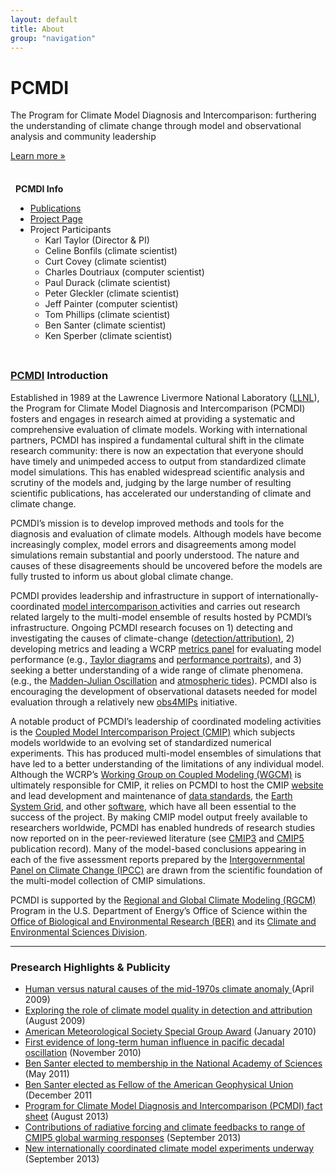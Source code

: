 ```yaml
---
layout: default
title: About
group: "navigation"
---
```


<div class="hero-unit">
  <div class="hero-bg"></div>
  <h1>PCMDI</h1>
  <p>The Program for Climate Model Diagnosis and Intercomparison: furthering the understanding of climate change through model and observational analysis and community leadership</p>
  <p><a href="#" class="btn btn-primary btn-large">Learn more »</a></p>
</div>

<div class="row">
  <div class="span4">
    <div class="well leftnavwell" style="padding: 8px 8px;">
    <p><b>PCMDI Info</b></p>
    <ul>
      <li><a href="publications.html">Publications</a></li>
      <li><a href="#">Project Page</a></li>
      <li>Project Participants
      <ul>
      <li>Karl Taylor (Director & PI)</li>
      <li>Celine Bonfils (climate scientist)</li>
      <li>Curt Covey (climate scientist)</li>
      <li>Charles Doutriaux (computer scientist)</li>
      <li>Paul Durack (climate scientist)</li>
      <li>Peter Gleckler (climate scientist)</li>
      <li>Jeff Painter (computer scientist)</li>
      <li>Tom Phillips (climate scientist)</li>
      <li>Ben Santer (climate scientist)</li>
      <li>Ken Sperber (climate scientist)</li>
      </ul>
      </li>
    </ul>
  </div>
</div>

<div class="span8">
<h3><a href="#">PCMDI</a> Introduction</h3>
<p>
<p>Established in 1989 at the Lawrence Livermore National Laboratory (<a href="https://www.llnl.gov/">LLNL</a>), the Program for Climate Model Diagnosis and Intercomparison (PCMDI) fosters and engages in research aimed at providing a systematic and comprehensive evaluation of climate models.  Working with international partners, PCMDI has inspired a fundamental cultural shift in the climate research community: there is now an expectation that everyone should have timely and unimpeded access to output from standardized climate model simulations.  This has enabled widespread scientific analysis and scrutiny of the models and, judging by the large number of resulting scientific publications, has accelerated our understanding of climate and climate change.</p>
<p>PCMDI’s mission is to develop improved methods and tools for the diagnosis and evaluation of climate models.  Although models have become increasingly complex, model errors and disagreements among model simulations remain substantial and poorly understood. The nature and causes of these disagreements should be uncovered before the models are fully trusted to inform us about global climate change. </p>
<p>PCMDI provides leadership and infrastructure in support of internationally-coordinated <a href="http://www-pcmdi.llnl.gov/projects/model_intercomparison.php">model intercomparison</a><u> </u>activities and carries out research related largely to the multi-model ensemble of results hosted by PCMDI’s infrastructure.  Ongoing PCMDI research focuses on 1) detecting and investigating the causes of climate-change (<a href="http://www-pcmdi.llnl.gov/projects/detection_attribution.php">detection/attribution</a><u>)</u>, 2) developing metrics and leading a WCRP <a href="http://www-metrics-panel.llnl.gov/wiki">metrics panel</a> for evaluating model performance (e.g., <a href="http://www-pcmdi.llnl.gov/about/staff/Taylor/CV/Taylor_diagram_primer.pdf">Taylor diagrams</a> and <a href="http://dx.doi.org/doi:10.1029/2007JD008972">performance portraits</a>), and 3) seeking a better understanding of a wide range of climate phenomena. (e.g., the <a href="http://dx.doi.org/10.1007/s00382-012-1607-6">Madden-Julian Oscillation</a> and <a href="http://dx.doi.org/10.1175/2010JAS3560.1">atmospheric tides</a>).  PCMDI also is encouraging the development of observational datasets needed for model evaluation through a relatively new <a href="http://obs4mips.llnl.gov/">obs4MIPs</a> initiative.</p>
<p>A notable product of PCMDI’s leadership of coordinated modeling activities is the <a href="http://cmip-pcmdi.llnl.gov/index.html">Coupled Model Intercomparison Project (CMIP)</a> which subjects models worldwide to an evolving set of standardized numerical experiments. This has produced multi-model ensembles of simulations that have led to a better understanding of the limitations of any individual model.  Although the WCRP’s <a href="http://www.wcrp-climate.org/wgcm/">Working Group on Coupled Modeling (WGCM)</a> is ultimately responsible for CMIP, it relies on PCMDI to host the CMIP <a href="http://www-pcmdi.llnl.gov/projects/cmip/index.php">website</a> and lead development  and maintenance of <a href="http://cf-pcmdi.llnl.gov/">data standards</a>, the <a href="http://esgf.org/">Earth System Grid</a>, and other <a href="http://www-pcmdi.llnl.gov/software-portal/">software</a>, which have all been essential to the success of the project.  By making CMIP model output freely available to researchers worldwide, PCMDI has enabled hundreds of research studies now reported on in the peer-reviewed literature (see <a href="http://www-pcmdi.llnl.gov/ipcc/subproject_publications.php">CMIP3</a> and <a href="http://cmip.llnl.gov/cmip5/publications/allpublications">CMIP5</a> publication record). Many of the model-based conclusions appearing in each of the five assessment reports prepared by the <a href="http://www.ipcc.ch/">Intergovernmental Panel on Climate Change (IPCC)</a> are drawn from the scientific foundation of the multi-model collection of CMIP simulations. </p>
<p>PCMDI is supported by the <a href="http://www.er.doe.gov/ober/CESD/regional.html">Regional and Global Climate Modeling (RGCM)</a> Program in the U.S. Department of Energy’s Office of Science within the <a href="http://www.er.doe.gov/ober/ober_top.html">Office of Biological and Environmental Research (BER)</a> and its <a href="http://www.er.doe.gov/ober/CESD_top.html">Climate and Environmental Sciences Division</a>.</p>
</p>
<hr>
<p>
<h3>Presearch Highlights & Publicity</h3>
<ul>
<li><a href="https://public.ornl.gov/site/bernews/search_news_action.cfm?id=595">Human versus natural causes of the mid-1970s climate anomaly </a>(April 2009)</li>
  <li><a href="https://public.ornl.gov/site/bernews/search_news_action.cfm?id=660">Exploring the role of climate model quality in detection and attribution</a> (August 2009) </li>
  <li><a href="https://public.ornl.gov/site/bernews/search_news_action.cfm?id=687">American Meteorological Society Special Group Award</a> (January 2010)</li>
  <li><a href="https://public.ornl.gov/site/bernews/search_news_action.cfm?id=867">First evidence of long-term human influence in pacific decadal oscillation</a> (November 2010)</li>
  <li><a href="http://www.nasonline.org/news-and-multimedia/news/2011_05_03_NAS_Election.html">Ben Santer elected to membership in the National Academy of Sciences</a> (May 2011)</li>
  <li><a href="http://sites.agu.org/honors/fellow/2467-santer/">Ben Santer elected as Fellow of the American Geophysical Union</a> (December 2011</li>
  <li><a href="http://climatemodeling.science.energy.gov/f/Fact_Sheets/PCMDI_Fact_Sheet.pdf">Program for Climate Model Diagnosis and Intercomparison (PCMDI) fact sheet</a> (August 2013) </li>
  <li><a href="http://climatemodeling.science.energy.gov/research-highlights/contributions-radiative-forcing-and-climate-feedbacks-range-cmip5-global-warming">Contributions of radiative forcing and climate feedbacks to range of CMIP5 global warming responses</a> (September 2013)</li>
  <li><a href="http://climatemodeling.science.energy.gov/research-highlights/new-internationally-coordinated-climate-model-experiments-underway">New internationally coordinated climate model experiments underway</a> (September 2013)</li>
</ul>

</p>
</div></div>
